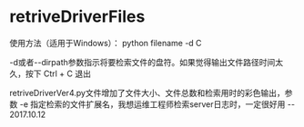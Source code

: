 # retriveDriverFiles
使用方法（适用于Windows）：
python filename -d C

-d或者--dirpath参数指示将要检索文件的盘符。如果觉得输出文件路径时间太久，按下 Ctrl + C 退出

retriveDriverVer4.py文件增加了文件大小、文件总数和检索用时的彩色输出，参数 -e 指定检索的文件扩展名，我想运维工程师检索server日志时，一定很好用
 -- 2017.10.12
